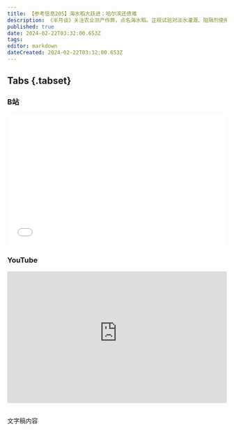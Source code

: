 ```yaml
---
title: 【参考信息205】海水稻大跃进；哈尔滨还债难
description: 《半月谈》关注农业测产作弊，点名海水稻。正规试验对淡水灌溉、阻隔剂使用非常严格，一些农企并不克制，测产结果好得离谱，让不少人想起大跃进放高产卫星。哈尔滨近日回应，地铁二期规划已被国家发改委退回，而且债务率一直不达标，没被重新受理。马督工说，泼天富贵的时候没人算账，都在渲染气氛，不过国家发改委还是有清醒的人。有望带领人类跑进2小时以内的马拉松天才因车祸去世；希腊同性婚姻合法化，是东正教国家第一个。
published: true
date: 2024-02-22T03:32:00.653Z
tags: 
editor: markdown
dateCreated: 2024-02-22T03:32:00.653Z
---
```


## Tabs {.tabset}
### B站
<div style="position: relative; padding: 30% 45%;">
<iframe style="position: absolute; width: 100%; height: 100%; left: 0; top: 0;" src="//player.bilibili.com/player.html?&bvid=BV12F4m177bZ&page=1&as_wide=1&high_quality=1&danmaku=1&autoplay=0" scrolling="no" border="0" frameborder="no" framespacing="0" allowfullscreen="true"></iframe>
</div>

### YouTube
<div style="position: relative; padding: 30% 45%;">
<iframe style="position: absolute; top: 0; left: 0; width: 100%; height: 100%;" src="https://www.youtube-nocookie.com/embed/YouTubeVID" title="YouTube video player" frameborder="0" allow="accelerometer; autoplay; clipboard-write; encrypted-media; gyroscope; picture-in-picture" allowfullscreen></iframe>
</div>

##

文字稿内容